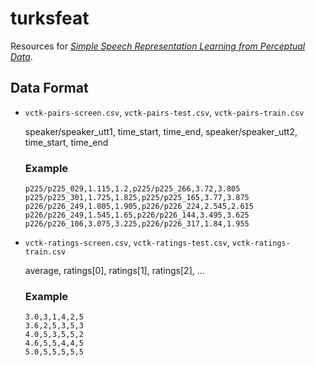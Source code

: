 turksfeat
===

Resources for [*Simple Speech Representation Learning from Perceptual Data*](https://github.com/Sleepwalking/prometheus-spark/blob/master/writings/simple-speech-representation-perceptual-data-hua-2019.pdf).


Data Format
---

* `vctk-pairs-screen.csv`, `vctk-pairs-test.csv`, `vctk-pairs-train.csv`

    speaker/speaker_utt1, time_start, time_end, speaker/speaker_utt2, time_start, time_end

    ### Example

    ```
    p225/p225_029,1.115,1.2,p225/p225_266,3.72,3.805
    p225/p225_301,1.725,1.825,p225/p225_165,3.77,3.875
    p226/p226_249,1.805,1.905,p226/p226_224,2.545,2.615
    p226/p226_249,1.545,1.65,p226/p226_144,3.495,3.625
    p226/p226_106,3.075,3.225,p226/p226_317,1.84,1.955
    ```

* `vctk-ratings-screen.csv`, `vctk-ratings-test.csv`, `vctk-ratings-train.csv`

    average, ratings[0], ratings[1], ratings[2], ...

    ### Example

    ```
    3.0,3,1,4,2,5
    3.6,2,5,3,5,3
    4.0,5,3,5,5,2
    4.6,5,5,4,4,5
    5.0,5,5,5,5,5
    ```
